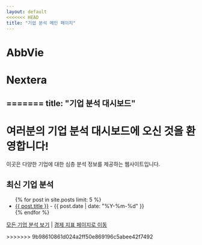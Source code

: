 ```yaml
---
layout: default
<<<<<<< HEAD
title: "기업 분석 메인 페이지"
---
```


# AbbVie

# Nextera
=======
title: "기업 분석 대시보드"
---

<h1>여러분의 기업 분석 대시보드에 오신 것을 환영합니다!</h1>

<p>이곳은 다양한 기업에 대한 심층 분석 정보를 제공하는 웹사이트입니다.</p>

<h2>최신 기업 분석</h2>

<ul>
{% for post in site.posts limit: 5 %}
  <li><a href="{{ post.url | relative_url }}">{{ post.title }}</a> - {{ post.date | date: "%Y-%m-%d" }}</li>
{% endfor %}
</ul>

<p>
    <a href="/companies.html">모든 기업 분석 보기</a> |
    <a href="/economic-indicators.html">경제 지표 페이지로 이동</a>
</p>
>>>>>>> 9b98610861d024a2ff50e869196c5abee42f7492
